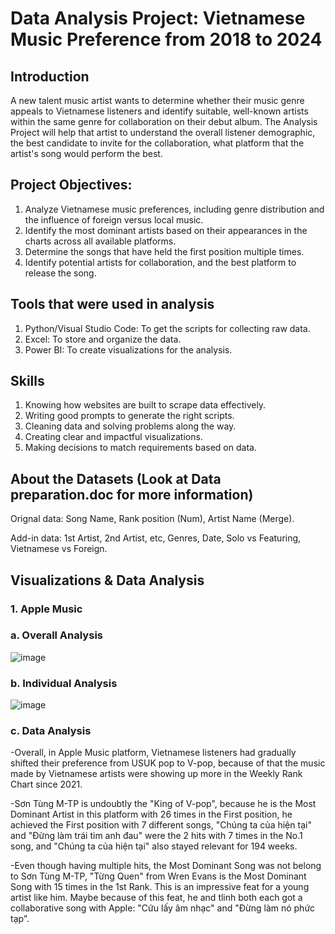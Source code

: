 # Data Analysis Project: Vietnamese Music Preference from 2018 to 2024
## Introduction
A new talent music artist wants to determine whether their music genre appeals to Vietnamese listeners and identify suitable, well-known artists within the same genre for collaboration on their debut album. The Analysis Project will help that artist to understand the overall listener demographic, the best candidate to invite for the collaboration, what platform that the artist's song would perform the best.
## Project Objectives: 
1. Analyze Vietnamese music preferences, including genre distribution and the influence of foreign versus local music.
2. Identify the most dominant artists based on their appearances in the charts across all available platforms.
3. Determine the songs that have held the first position multiple times.
4. Identify potential artists for collaboration, and the best platform to release the song.
## Tools that were used in analysis
1. Python/Visual Studio Code: To get the scripts for collecting raw data.
2. Excel: To store and organize the data.
3. Power BI: To create visualizations for the analysis.
## Skills
1. Knowing how websites are built to scrape data effectively.
2. Writing good prompts to generate the right scripts.
3. Cleaning data and solving problems along the way.
4. Creating clear and impactful visualizations.
5. Making decisions to match requirements based on data.
## About the Datasets (Look at Data preparation.doc for more information)
Orignal data: Song Name, Rank position (Num), Artist Name (Merge).

Add-in data: 1st Artist, 2nd Artist, etc, Genres, Date, Solo vs Featuring, Vietnamese vs Foreign.
## Visualizations & Data Analysis
### 1. Apple Music

### a. Overall Analysis

![image](https://github.com/user-attachments/assets/d2b40306-54d5-4050-a09e-ab38e583b23c)

### b. Individual Analysis

![image](https://github.com/user-attachments/assets/bd5ff59b-b9eb-4113-b0bd-f1fef6e6e040)

### c. Data Analysis

-Overall, in Apple Music platform, Vietnamese listeners had gradually shifted their preference from USUK pop to V-pop, because of that the music made by Vietnamese artists were showing up more in the Weekly Rank Chart since 2021.

-Sơn Tùng M-TP is undoubtly the "King of V-pop", because he is the Most Dominant Artist in this platform with 26 times in the First position, he achieved the First position with 7 different songs, "Chúng ta của hiện tại" and "Đừng làm trái tim anh đau" were the 2 hits with 7 times in the No.1 song, and "Chúng ta của hiện tại" also stayed relevant for 194 weeks.

-Even though having multiple hits, the Most Dominant Song was not belong to Sơn Tùng M-TP, "Từng Quen" from Wren Evans is the Most Dominant Song with 15 times in the 1st Rank. This is an impressive feat for a young artist like him. Maybe because of this feat, he and tlinh both each got a collaborative song with Apple: "Cứu lấy âm nhạc" and "Đừng làm nó phức tạp". 
